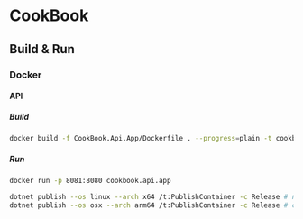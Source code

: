 # CookBook

## Build & Run

### Docker

#### API

##### Build
```bash
docker build -f CookBook.Api.App/Dockerfile . --progress=plain -t cookbook.api.app
```
##### Run

```bash
docker run -p 8081:8080 cookbook.api.app
```

```bash
dotnet publish --os linux --arch x64 /t:PublishContainer -c Release # not tested
dotnet publish --os osx --arch arm64 /t:PublishContainer -c Release # currently broken
```